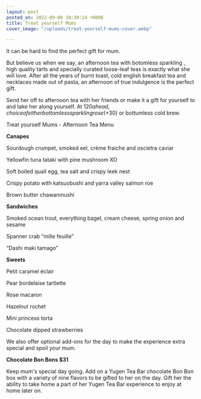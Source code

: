 ```yaml
---
layout: post
posted_on: 2022-09-06 10:38:14 +0000
title: Treat yourself Mums
cover_image: "/uploads/treat-yourself-mums-cover.webp"

---
```

It can be hard to find the perfect gift for mum.

But believe us when we say, an afternoon tea with botomless sparkling , high quality tarts and specially curated loose-leaf teas is exactly what she will love. After all the years of burnt toast, cold english breakfast tea and necklaces made out of pasta, an afternoon of true indulgence is the perfect gift.

Send her off to afternoon tea with her friends or make it a gift for yourself to and take her along yourself. At $120 a head, choice of either bottomless sparkling rose (+$30) or bottumless cold brew.

Treat yourself Mums - Afternoon Tea Menu

**Canapes**

Sourdough crumpet, smoked eel, crème fraiche and oscietra caviar

Yellowfin tuna tataki with pine mushroom XO

Soft boiled quail egg, tea salt and crispy leek nest

Crispy potato with katsuobushi and yarra valley salmon roe

Brown butter chawanmushi

**Sandwiches**

Smoked ocean trout, everything bagel, cream cheese, spring onion and sesame

Spanner crab “mille feuille”

“Dashi maki tamago”

**Sweets**

Petit caramel éclair

Pear bordelaise tartlette

Rose macaron

Hazelnut rochet

Mini princess torta

Chocolate dipped strawberries

We also offer optional add-ons for the day to make the experience extra special and spoil your mum.

**Chocolate Bon Bons $31**

Keep mum's special day going. Add on a Yugen Tea Bar chocolate Bon Bon box with a variety of nine flavors to be gifted to her on the day. Gift her the ability to take home a part of her Yugen Tea Bar experience to enjoy at home later on.